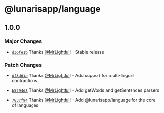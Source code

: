 # @lunarisapp/language

## 1.0.0

### Major Changes

- [`d36fe1b`](https://github.com/LunarisApp/text-tools/commit/d36fe1b4dd9b76723bcfe80b05df240d1ef795b7) Thanks [@MrLightful](https://github.com/MrLightful)! - Stable release

### Patch Changes

- [`0f8d61a`](https://github.com/LunarisApp/text-tools/commit/0f8d61ae27b870dd30d8af973dcee27fa4aa3b76) Thanks [@MrLightful](https://github.com/MrLightful)! - Add support for multi-lingual contractions

- [`b5294d8`](https://github.com/LunarisApp/text-tools/commit/b5294d8ac340c26f8944d2e84eeaabba8961b404) Thanks [@MrLightful](https://github.com/MrLightful)! - Add getWords and getSentences parsers

- [`7837f94`](https://github.com/LunarisApp/text-tools/commit/7837f94966561f53db3bc1c00fbb6083d80ef1f7) Thanks [@MrLightful](https://github.com/MrLightful)! - Add @lunarisapp/language for the core of languages
